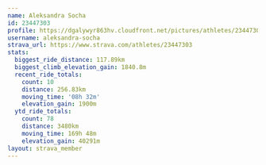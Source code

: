 ```yaml
---
name: Aleksandra Socha
id: 23447303
profile: https://dgalywyr863hv.cloudfront.net/pictures/athletes/23447303/14745546/4/large.jpg
username: aleksandra-socha
strava_url: https://www.strava.com/athletes/23447303
stats:
  biggest_ride_distance: 117.89km
  biggest_climb_elevation_gain: 1840.8m
  recent_ride_totals:
    count: 10
    distance: 256.83km
    moving_time: '08h 32m'
    elevation_gain: 1900m
  ytd_ride_totals:
    count: 78
    distance: 3480km
    moving_time: 169h 48m
    elevation_gain: 40291m
layout: strava_member
--- 
```

